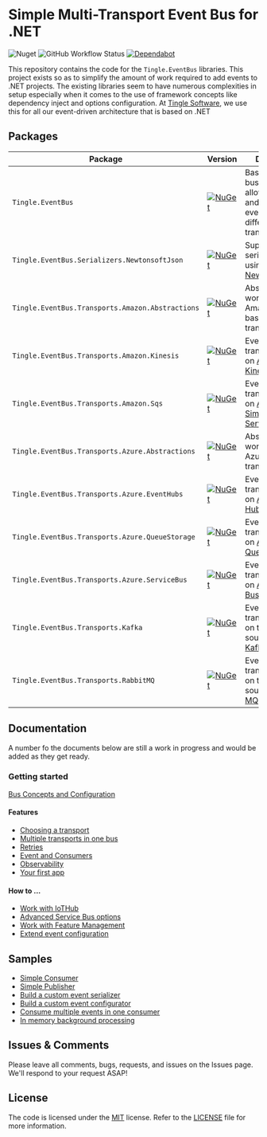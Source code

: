 # Simple Multi-Transport Event Bus for .NET

![Nuget](https://img.shields.io/nuget/dt/Tingle.EventBus)
![GitHub Workflow Status](https://img.shields.io/github/workflow/status/tinglesoftware/eventbus/Build%20and%20Publish?style=flat-square)
[![Dependabot](https://badgen.net/badge/Dependabot/enabled/green?icon=dependabot)](https://dependabot.com/)

This repository contains the code for the `Tingle.EventBus` libraries. This project exists so as to simplify the amount of work required to add events to .NET projects. The existing libraries seem to have numerous complexities in setup especially when it comes to the use of framework concepts like dependency inject and options configuration. At [Tingle Software](https://tingle.software), we use this for all our event-driven architecture that is based on .NET

## Packages

|Package|Version|Description|
|--|--|--|
|`Tingle.EventBus`|[![NuGet](https://img.shields.io/nuget/v/Tingle.EventBus.svg)](https://www.nuget.org/packages/Tingle.EventBus/)|Base of the event bus library to allow you publish and consume events from different transports.|
|`Tingle.EventBus.Serializers.NewtonsoftJson`|[![NuGet](https://img.shields.io/nuget/v/Tingle.EventBus.Serializers.NewtonsoftJson.svg)](https://www.nuget.org/packages/Tingle.EventBus.Serializers.NewtonsoftJson/)|Support for serializing events using [Newtonsoft.Json](https://www.nuget.org/packages/Newtonsoft.Json/).|
|`Tingle.EventBus.Transports.Amazon.Abstractions`|[![NuGet](https://img.shields.io/nuget/v/Tingle.EventBus.Transports.Amazon.Abstractions.svg)](https://www.nuget.org/packages/Tingle.EventBus.Transports.Amazon.Abstractions/)|Abstractions for working with Amazon (AWS) based transports.|
|`Tingle.EventBus.Transports.Amazon.Kinesis`|[![NuGet](https://img.shields.io/nuget/v/Tingle.EventBus.Transports.Amazon.Kinesis.svg)](https://www.nuget.org/packages/Tingle.EventBus.Transports.Amazon.Kinesis/)|Event bus transport based on [Amazon Kinesis](https://aws.amazon.com/kinesis/).|
|`Tingle.EventBus.Transports.Amazon.Sqs`|[![NuGet](https://img.shields.io/nuget/v/Tingle.EventBus.Transports.Amazon.Sqs.svg)](https://www.nuget.org/packages/Tingle.EventBus.Transports.Amazon.Sqs/)|Event bus transport based on [Amazon Simple Queue Service](https://aws.amazon.com/sqs/).|
|`Tingle.EventBus.Transports.Azure.Abstractions`|[![NuGet](https://img.shields.io/nuget/v/Tingle.EventBus.Transports.Azure.Abstractions.svg)](https://www.nuget.org/packages/Tingle.EventBus.Transports.Azure.Abstractions/)|Abstractions for working with Azure based transports.|
|`Tingle.EventBus.Transports.Azure.EventHubs`|[![NuGet](https://img.shields.io/nuget/v/Tingle.EventBus.Transports.Azure.EventHubs.svg)](https://www.nuget.org/packages/Tingle.EventBus.Transports.Azure.EventHubs/)|Event bus transport based on [Azure Event Hubs](https://azure.microsoft.com/en-us/services/event-hubs/).|
|`Tingle.EventBus.Transports.Azure.QueueStorage`|[![NuGet](https://img.shields.io/nuget/v/Tingle.EventBus.Transports.Azure.QueueStorage.svg)](https://www.nuget.org/packages/Tingle.EventBus.Transports.Azure.QueueStorage/)|Event bus transport based on [Azure Storage Queues](https://azure.microsoft.com/en-us/services/storage/queues/).|
|`Tingle.EventBus.Transports.Azure.ServiceBus`|[![NuGet](https://img.shields.io/nuget/v/Tingle.EventBus.Transports.Azure.ServiceBus.svg)](https://www.nuget.org/packages/Tingle.EventBus.Transports.Azure.ServiceBus/)|Event bus transport based on [Azure Service Bus](https://azure.microsoft.com/en-us/services/service-bus/).|
|`Tingle.EventBus.Transports.Kafka`|[![NuGet](https://img.shields.io/nuget/v/Tingle.EventBus.Transports.Kafka.svg)](https://www.nuget.org/packages/Tingle.EventBus.Transports.Kafka/)|Event bus transport based on the open source [Apache Kafka](https://kafka.apache.org/) platform.|
|`Tingle.EventBus.Transports.RabbitMQ`|[![NuGet](https://img.shields.io/nuget/v/Tingle.EventBus.Transports.RabbitMQ.svg)](https://www.nuget.org/packages/Tingle.EventBus.Transports.RabbitMQ/)|Event bus transport based on the open source [Rabbit MQ](https://www.rabbitmq.com/) broker.|

## Documentation

A number fo the documents below are still a work in progress and would be added as they get ready.

### Getting started

[Bus Concepts and Configuration](docs/Bus-Concepts-and-Configuration.md)

#### Features

* [Choosing a transport](docs/Transport-Selection.md)
* [Multiple transports in one bus](docs/Multi-Transport-One-Bus.md)
* [Retries](docs/Retries.md)
* [Event and Consumers](docs/Events-and-Consumers.md)
* [Observability](docs/Observability.md)
* [Your first app](docs/Your-first-app.md)

#### How to ...

* [Work with IoTHub](docs/Work-with-IoTHub.md)
* [Advanced Service Bus options](docs/Advanced-Service-Bus-options.md)
* [Work with Feature Management](docs/Work-with-Feature-Management.md)
* [Extend event configuration](docs/Extend-Event-Configuration.md)

## Samples

* [Simple Consumer](./samples/SimpleConsumer)
* [Simple Publisher](./samples/SimplePublisher)
* [Build a custom event serializer](./samples/CustomEventSerializer)
* [Build a custom event configurator](./samples/CustomEventConfigurator)
* [Consume multiple events in one consumer](./samples/MultiEventsConsumer)
* [In memory background processing](./samples/InMemoryBackgroundProcessing)

## Issues &amp; Comments

Please leave all comments, bugs, requests, and issues on the Issues page. We'll respond to your request ASAP!

## License

The code is licensed under the [MIT](http://www.opensource.org/licenses/mit-license.php "Read more about the MIT license form") license. Refer to the [LICENSE](./LICENSE) file for more information.

